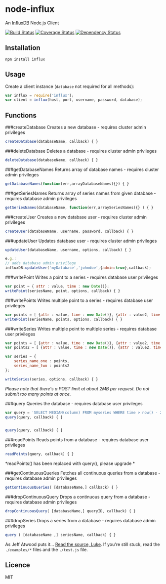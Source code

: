 # node-influx

An [InfluxDB](http://influxdb.org/) Node.js Client

[![Build Status](https://travis-ci.org/bencevans/node-influx.png?branch=master)](https://travis-ci.org/bencevans/node-influx)
[![Coverage Status](https://coveralls.io/repos/bencevans/node-influx/badge.png?branch=master)](https://coveralls.io/r/bencevans/node-influx?branch=master)
[![Dependency Status](https://david-dm.org/bencevans/node-influx.png)](https://david-dm.org/bencevans/node-influx)

## Installation

`npm install influx`

## Usage

Create a client instance (`database` not required for all methods):

```js
var influx = require('influx');
var client = influx(host, port, username, password, database);
```


## Functions

###createDatabase
Creates a new database - requires cluster admin privileges

```js
createDatabase(databaseName, callback) { }
```

###deleteDatabase
Deletes a database - requires cluster admin privileges

```js
deleteDatabase(databaseName, callback) { }
```

###getDatabaseNames
Returns array of database names - requires cluster admin privileges

```js
getDatabaseNames(function(err,arrayDatabaseNames){}) { }
```

###getSeriesNames
Returns array of series names from given database - requires database admin privileges

```js
getSeriesNames(databaseName, function(err,arraySeriesNames){} ) { }
```

###createUser
Creates a new database user - requires cluster admin privileges

```js
createUser(databaseName, username, password, callback) { }
```

###updateUser
Updates database user - requires cluster admin privileges

```js
updateUser(databaseName, username, options, callback) { }

e.g.:
// adds database admin privilege
influxDB.updateUser('myDatabase','johndoe',{admin:true},callback);
```


###writePoint
Writes a point to a series - requires database user privileges

```js
var point = { attr : value, time : new Date()};
writePoint(seriesName, point, options, callback) { }
```

###writePoints
Writes multiple point to a series - requires database user privileges

```js
var points = [ {attr : value, time : new Date()}, {attr : value2, time : new Date()}];
writePoint(seriesName, points, options, callback) { }
```

###writeSeries
Writes multiple point to multiple series - requires database user privileges

```js
var points = [ {attr : value, time : new Date()}, {attr : value2, time : new Date()}];
var points2 = [ {attr : value, time : new Date()}, {attr : value2, time : new Date()}];

var series = {
    series_name_one : points,
    series_name_two : points2
};

writeSeries(series, options, callback) { }
```
*Please note that there's a POST limit at about 2MB per request. Do not submit too many points at once.*

###query
Queries the database - requires database user privileges

```js
var query = 'SELECT MEDIAN(column) FROM myseries WHERE time > now() - 24h';
query(query, callback) { }


query(query, callback) { }

```


###readPoints
Reads points from a database - requires database user privileges

```js
readPoints(query, callback) { }
```
*readPoints() has been replaced with query(), please upgrade *


###getContinuousQueries
Fetches all continuous queries from a database - requires database admin privileges

```js
getContinuousQueries( [databaseName,] callback) { }
```

###dropContinuousQuery
Drops a continuous query from a database - requires database admin privileges

```js
dropContinuousQuery( [databaseName,] queryID, callback) { }
```


###dropSeries
Drops a series from a database - requires database admin privileges

```js
query ( [databaseName ,] seriesName, callback) { }
```




As Jeff Atwood puts it... [Read the source, Luke](http://www.codinghorror.com/blog/2012/04/learn-to-read-the-source-luke.html). If you're still stuck, read the `./examples/*` files and the `./test.js` file.


## Licence

MIT
